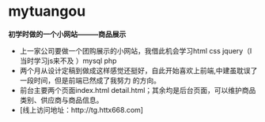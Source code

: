# mytuangou
**初学时做的一个小网站———商品展示**

<ul>
<li>上一家公司要做一个团购展示的小网站，我借此机会学习html css jquery（l当时学习js来不及 ）mysql php</li>

<li>两个月从设计定稿到做成这样感觉还挺好，自此开始喜欢上前端,中建虽耽误了一段时间，但是前端已然成了我努力 的方向。

<li>前台主要两个页面index.html detail.html；其余均是后台页面，可以维护商品类别、供应商与商品信息。</li>
<li>[线上访问地址：http://tg.httx668.com]</li>
</ul>
